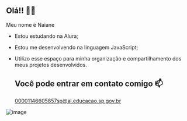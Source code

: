 ## Olá!! 💙🤍

Meu nome é Naiane

- Estou estudando na Alura;
- Estou me desenvolvendo na linguagem JavaScript;
- Utilizo esse espaço para minha organização e compartilhamento dos meus projetos desenvolvidos.

  ## Você pode entrar em contato comigo 📫
  00001146605857sp@al.educacao.sp.gov.br

![image](https://github.com/user-attachments/assets/00c28b59-55a6-4f24-b303-0d207023b4dc)
